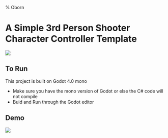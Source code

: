 % Oborn

# A Simple 3rd Person Shooter Character Controller Template

![](https://github.com/bbb0444/Oborn-a/project.png)

## To Run

This project is built on Godot 4.0 mono

- Make sure you have the mono version of Godot or else the C# code will not
  compile
- Buid and Run through the Godot editor

## Demo

![](https://github.com/Your_Repository_Name/projectDemo.gif)
